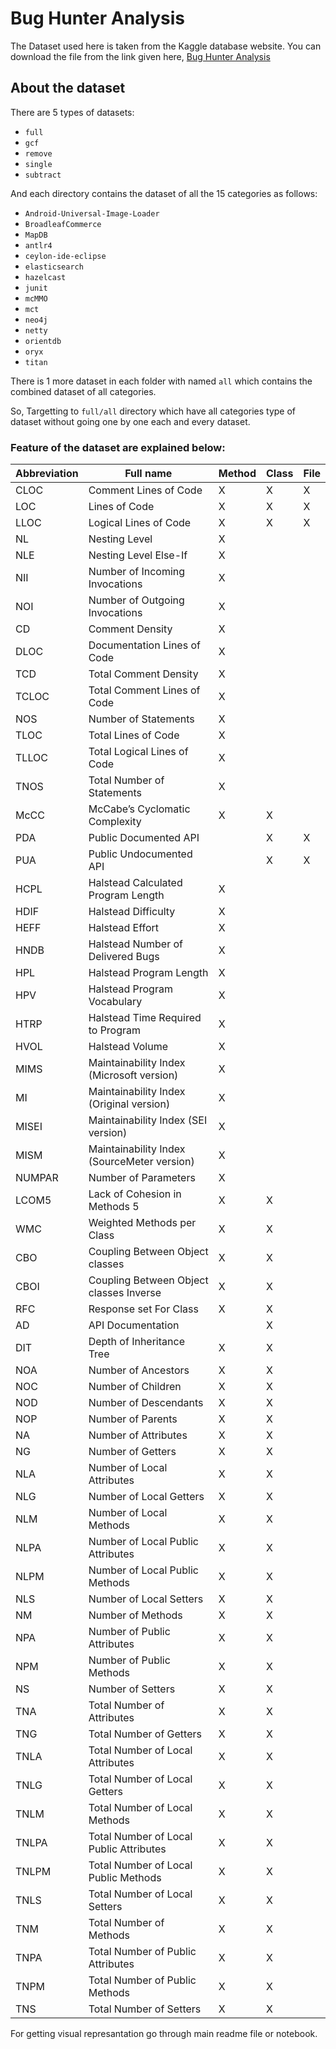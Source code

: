 # Bug Hunter Analysis 

The Dataset used here is taken from the Kaggle database website. You can download the file from the link given here, [Bug Hunter Analysis](https://www.kaggle.com/datasets/vellyy/bug-hunter/data)

## About the dataset

There are 5 types of datasets:

- `full`
- `gcf`
- `remove`
- `single`
- `subtract`

And each directory contains the dataset of all the 15 categories as follows:

- `Android-Universal-Image-Loader`
- `BroadleafCommerce`
- `MapDB`
- `antlr4`
- `ceylon-ide-eclipse`
- `elasticsearch`
- `hazelcast`
- `junit`
- `mcMMO`
- `mct`
- `neo4j`
- `netty`
- `orientdb`
- `oryx`
- `titan`

There is 1 more dataset in each folder with named `all` which contains the combined dataset of all categories.

So, Targetting to `full/all` directory which have all categories type of dataset without going one by one each and every dataset.

### Feature of the dataset are explained below:

| Abbreviation | Full name                                   | Method | Class | File |
|--------------|---------------------------------------------|--------|-------|------|
| CLOC         | Comment Lines of Code                       | X      | X     | X    |
| LOC          | Lines of Code                               | X      | X     | X    |
| LLOC         | Logical Lines of Code                       | X      | X     | X    |
| NL           | Nesting Level                               | X      |       |      |
| NLE          | Nesting Level Else-If                       | X      |       |      |
| NII          | Number of Incoming Invocations              | X      |       |      |
| NOI          | Number of Outgoing Invocations              | X      |       |      |
| CD           | Comment Density                             | X      |       |      |
| DLOC         | Documentation Lines of Code                 | X      |       |      |
| TCD          | Total Comment Density                       | X      |       |      |
| TCLOC        | Total Comment Lines of Code                 | X      |       |      |
| NOS          | Number of Statements                        | X      |       |      |
| TLOC         | Total Lines of Code                         | X      |       |      |
| TLLOC        | Total Logical Lines of Code                 | X      |       |      |
| TNOS         | Total Number of Statements                  | X      |       |      |
| McCC         | McCabe’s Cyclomatic Complexity              | X      | X     |      |
| PDA          | Public Documented API                       |        | X     | X    |
| PUA          | Public Undocumented API                     |        | X     | X    |
| HCPL         | Halstead Calculated Program Length          | X      |       |      |
| HDIF         | Halstead Difficulty                         | X      |       |      |
| HEFF         | Halstead Effort                             | X      |       |      |
| HNDB         | Halstead Number of Delivered Bugs           | X      |       |      |
| HPL          | Halstead Program Length                     | X      |       |      |
| HPV          | Halstead Program Vocabulary                 | X      |       |      |
| HTRP         | Halstead Time Required to Program           | X      |       |      |
| HVOL         | Halstead Volume                             | X      |       |      |
| MIMS         | Maintainability Index (Microsoft version)   | X      |       |      |
| MI           | Maintainability Index (Original version)    | X      |       |      |
| MISEI        | Maintainability Index (SEI version)         | X      |       |      |
| MISM         | Maintainability Index (SourceMeter version) | X      |       |      |
| NUMPAR       | Number of Parameters                        | X      |       |      |
| LCOM5        | Lack of Cohesion in Methods 5               | X      | X     |      |
| WMC          | Weighted Methods per Class                  | X      | X     |      |
| CBO          | Coupling Between Object classes             | X      | X     |      |
| CBOI         | Coupling Between Object classes Inverse     | X      | X     |      |
| RFC          | Response set For Class                      | X      | X     |      |
| AD           | API Documentation                           |        | X     |      |
| DIT          | Depth of Inheritance Tree                   | X      | X     |      |
| NOA          | Number of Ancestors                         | X      | X     |      |
| NOC          | Number of Children                          | X      | X     |      |
| NOD          | Number of Descendants                       | X      | X     |      |
| NOP          | Number of Parents                           | X      | X     |      |
| NA           | Number of Attributes                        | X      | X     |      |
| NG           | Number of Getters                           | X      | X     |      |
| NLA          | Number of Local Attributes                  | X      | X     |      |
| NLG          | Number of Local Getters                     | X      | X     |      |
| NLM          | Number of Local Methods                     | X      | X     |      |
| NLPA         | Number of Local Public Attributes           | X      | X     |      |
| NLPM         | Number of Local Public Methods              | X      | X     |      |
| NLS          | Number of Local Setters                     | X      | X     |      |
| NM           | Number of Methods                           | X      | X     |      |
| NPA          | Number of Public Attributes                 | X      | X     |      |
| NPM          | Number of Public Methods                    | X      | X     |      |
| NS           | Number of Setters                           | X      | X     |      |
| TNA          | Total Number of Attributes                  | X      | X     |      |
| TNG          | Total Number of Getters                     | X      | X     |      |
| TNLA         | Total Number of Local Attributes            | X      | X     |      |
| TNLG         | Total Number of Local Getters               | X      | X     |      |
| TNLM         | Total Number of Local Methods               | X      | X     |      |
| TNLPA        | Total Number of Local Public Attributes     | X      | X     |      |
| TNLPM        | Total Number of Local Public Methods        | X      | X     |      |
| TNLS         | Total Number of Local Setters               | X      | X     |      |
| TNM          | Total Number of Methods                     | X      | X     |      |
| TNPA         | Total Number of Public Attributes           | X      | X     |      |
| TNPM         | Total Number of Public Methods              | X      | X     |      |
| TNS          | Total Number of Setters                     | X      | X     |      |

For getting visual represantation go through main readme file or notebook.
